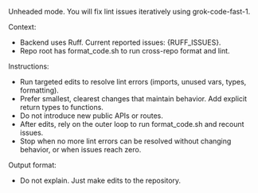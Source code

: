 Unheaded mode. You will fix lint issues iteratively using grok-code-fast-1.

Context:
- Backend uses Ruff. Current reported issues: {RUFF_ISSUES}.
- Repo root has format_code.sh to run cross-repo format and lint.

Instructions:
- Run targeted edits to resolve lint errors (imports, unused vars, types, formatting).
- Prefer smallest, clearest changes that maintain behavior. Add explicit return types to functions.
- Do not introduce new public APIs or routes.
- After edits, rely on the outer loop to run format_code.sh and recount issues.
- Stop when no more lint errors can be resolved without changing behavior, or when issues reach zero.

Output format:
- Do not explain. Just make edits to the repository.

